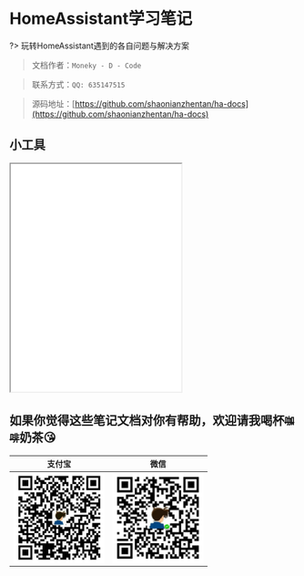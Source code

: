 # HomeAssistant学习笔记

?> 玩转HomeAssistant遇到的各自问题与解决方案

> 文档作者：`Moneky - D - Code`

> 联系方式：`QQ: 635147515`

> 源码地址：[https://github.com/shaonianzhentan/ha-docs](https://github.com/shaonianzhentan/ha-docs)

## 小工具
<iframe src="tool.html" style="height:400px;"></iframe>


## 如果你觉得这些笔记文档对你有帮助，欢迎请我喝杯<del><small>咖啡</small></del><b>奶茶</b>😘
|支付宝|微信|
|---|---|
<img src="./img/alipay.png" align="left" height="160" width="160"  alt="微信支付" title="微信">  |  <img src="./img/wechat.png" align="left" height="160" width="160" alt="支付宝" title="支付宝">